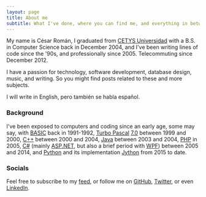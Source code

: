 ```yaml
---
layout: page
title: About me
subtitle: What I've done, where you can find me, and everything in between.
---
```


My name is César Román, I graduated from [CETYS Universidad](https://www.cetys.mx/campus-mexicali/) with a B.S. in Computer Science back in December 2004, and I've been writing lines of code since the '90s, and professionally since 2005. Telecommuting since December 2012.

I have a passion for technology, software development, database design, music, and writing. So you might find posts related to these and more subjects.

I will write in English, pero también se habla español.

### Background

I've been exposed to computers and coding since an early age, some may say, with [BASIC](https://en.wikipedia.org/wiki/BASIC) back in 1991-1992, [Turbo Pascal](https://en.wikipedia.org/wiki/Turbo_Pascal) [7.0](https://en.wikipedia.org/wiki/Turbo_Pascal#Version_7.0) between 1999 and 2000, [C++](https://en.wikipedia.org/wiki/C%2B%2B) between 2000 and 2004, [Java](https://en.wikipedia.org/wiki/Java_(programming_language)) between 2003 and 2004, [PHP](https://en.wikipedia.org/wiki/PHP) in 2005, [C#](https://en.wikipedia.org/wiki/C_Sharp_(programming_language)) (mainly [ASP.NET](https://en.wikipedia.org/wiki/ASP.NET), but also a brief period with [WPF](https://en.wikipedia.org/wiki/Windows_Presentation_Foundation)) between 2005 and 2014, and [Python](https://en.wikipedia.org/wiki/Python_(programming_language)) and its implementation [Jython](https://en.wikipedia.org/wiki/Jython) from 2015 to date.

### Socials

Feel free to subscribe to my [feed](/feed.xml), or follow me on [GitHub](https://github.com/thecesrom), [Twitter](https://twitter.com/thecesrom), or even [LinkedIn](https://www.linkedin.com/in/cesrom/).